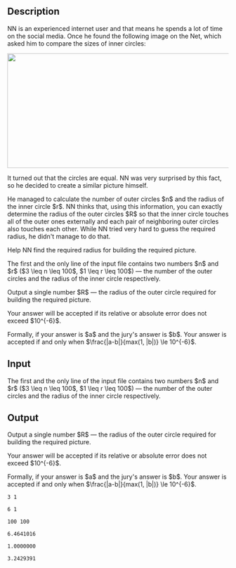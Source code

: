## Description

<div><p>NN is an experienced internet user and that means he spends a lot of time on the social media. Once he found the following image on the Net, which asked him to compare the sizes of inner circles:</p><center> <img class="tex-graphics" height="261px" src="file://CWgJJggO.png" style="max-width: 100.0%;max-height: 100.0%;" width="567px"> </center><p>It turned out that the circles are equal. NN was very surprised by this fact, so he decided to create a similar picture himself.</p><p>He managed to calculate the number of outer circles $n$ and the radius of the inner circle $r$. NN thinks that, using this information, you can exactly determine the radius of the outer circles $R$ so that the inner circle touches all of the outer ones externally and each pair of neighboring outer circles also touches each other. While NN tried very hard to guess the required radius, he didn't manage to do that. </p><p>Help NN find the required radius for building the required picture.</p></div><div class="input-specification"><p>The first and the only line of the input file contains two numbers $n$ and $r$ ($3 \leq n \leq 100$, $1 \leq r \leq 100$)&nbsp;— the number of the outer circles and the radius of the inner circle respectively.</p></div><div class="output-specification"><p>Output a single number $R$&nbsp;— the radius of the outer circle required for building the required picture. </p><p>Your answer will be accepted if its relative or absolute error does not exceed $10^{-6}$.</p><p>Formally, if your answer is $a$ and the jury's answer is $b$. Your answer is accepted if and only when $\frac{|a-b|}{max(1, |b|)} \le 10^{-6}$.</p></div>

## Input

<p>The first and the only line of the input file contains two numbers $n$ and $r$ ($3 \leq n \leq 100$, $1 \leq r \leq 100$)&nbsp;— the number of the outer circles and the radius of the inner circle respectively.</p>

## Output

<p>Output a single number $R$&nbsp;— the radius of the outer circle required for building the required picture. </p><p>Your answer will be accepted if its relative or absolute error does not exceed $10^{-6}$.</p><p>Formally, if your answer is $a$ and the jury's answer is $b$. Your answer is accepted if and only when $\frac{|a-b|}{max(1, |b|)} \le 10^{-6}$.</p>





```input1
3 1

```




```input2
6 1

```




```input3
100 100

```




```output1
6.4641016

```




```output2
1.0000000

```




```output3
3.2429391

```


